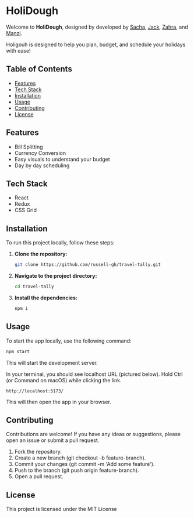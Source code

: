 # HoliDough

Welcome to **HoliDough**, designed by developed by [Sacha](https://github.com/sacha1995), [Jack](https://github.com/jack-berry), [Zahra](https://github.com/zedvas), and [Manzi](https://github.com/manzi9).

Holigouh is designed to help you plan, budget, and schedule your holidays with ease!

## Table of Contents

- [Features](#features)
- [Tech Stack](#tech-stack)
- [Installation](#installation)
- [Usage](#usage)
- [Contributing](#contributing)
- [License](#license)

## Features

- Bill Splitting
- Currency Conversion
- Easy visuals to understand your budget
- Day by day scheduling

## Tech Stack

- React
- Redux
- CSS Grid

## Installation

To run this project locally, follow these steps:

1. **Clone the repository:**

   ```sh
   git clone https://github.com/russell-gh/travel-tally.git
   ```

2. **Navigate to the project directory:**

   ```sh
   cd travel-tally
   ```

3. **Install the dependencies:**

   ```sh
   npm i
   ```

## Usage

To start the app locally, use the following command:

```sh
npm start
```

This will start the development server.

In your terminal, you should see localhost URL (pictured below). Hold Ctrl (or Command on macOS) while clicking the link.

`http://localhost:5173/`

This will then open the app in your browser.

## Contributing

Contributions are welcome! If you have any ideas or suggestions, please open an issue or submit a pull request.

1. Fork the repository.
2. Create a new branch (git checkout -b feature-branch).
3. Commit your changes (git commit -m 'Add some feature').
4. Push to the branch (git push origin feature-branch).
5. Open a pull request.

## License

This project is licensed under the MIT License
